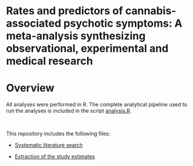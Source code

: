Rates and predictors of cannabis-associated psychotic symptoms: A meta-analysis synthesizing observational, experimental and medical research
================


# Overview

All analyses were performed in R. The complete analytical pipeline used to run the analyses is included in the script
[analysis.R](https://github.com/TabeaSchoeler/TS2023_MetaCAPS/main/analysis/UKBBweightingPipeline.sh).

</br>

This repository includes the following files:

-   [Systematic literature search](#systematic-literature-search)

-   [Extraction of the study estimates](#extraction-of-the-study-estimates)
